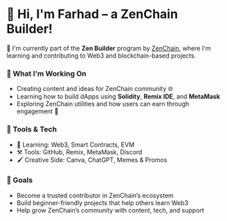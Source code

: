 # 👋 Hi, I'm Farhad – a ZenChain Builder!

🌟 I'm currently part of the **Zen Builder** program by [ZenChain](https://zenchain.xyz), where I'm learning and contributing to Web3 and blockchain-based projects.

### 🔗 What I'm Working On
- Creating content and ideas for ZenChain community 🌐  
- Learning how to build dApps using **Solidity**, **Remix IDE**, and **MetaMask**  
- Exploring ZenChain utilities and how users can earn through engagement 💎

### 🧰 Tools & Tech
- 🧠 Learning: Web3, Smart Contracts, EVM
- ⚒️ Tools: GitHub, Remix, MetaMask, Discord
- 🖌️ Creative Side: Canva, ChatGPT, Memes & Promos

### 📌 Goals
- Become a trusted contributor in ZenChain’s ecosystem
- Build beginner-friendly projects that help others learn Web3
- Help grow ZenChain’s community with content, tech, and support
